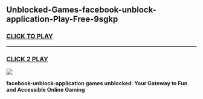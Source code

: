 
## Unblocked-Games-facebook-unblock-application-Play-Free-9sgkp
<h3>
<a href="https://premium76.site?title=facebook-unblock-application&ref=12A">CLICK TO PLAY</a></h3>
<hr>

<h3>
<a href="https://premium76.site?title=facebook-unblock-application&ref=12A">CLICK 2 PLAY</a>
  
</h3>

<a href="https://premium76.site?title=facebook-unblock-application&ref=12A"><img src="https://clearcache.store/games.png"></a>


**facebook-unblock-application games unblocked: Your Gateway to Fun and Accessible Online Gaming**
